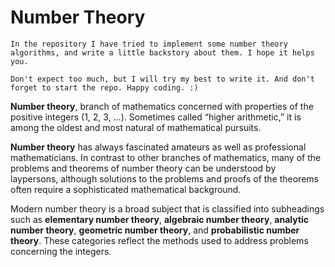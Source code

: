 # Number Theory

```
In the repository I have tried to implement some number theory algorithms, and write a little backstory about them. I hope it helps you.

Don't expect too much, but I will try my best to write it. And don't forget to start the repo. Happy coding. :)
```

**Number theory**, branch of mathematics concerned with properties of the positive integers (1, 2, 3, …). Sometimes called “higher arithmetic,” it is among the oldest and most natural of mathematical pursuits.

**Number theory** has always fascinated amateurs as well as professional mathematicians. In contrast to other branches of mathematics, many of the problems and theorems of number theory can be understood by laypersons, although solutions to the problems and proofs of the theorems often require a sophisticated mathematical background.

Modern number theory is a broad subject that is classified into subheadings such as **elementary number theory**, **algebraic number theory**, **analytic number theory**, **geometric number theory**, and **probabilistic number theory**. These categories reflect the methods used to address problems concerning the integers.

